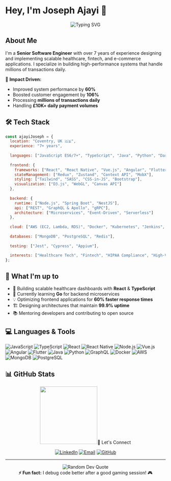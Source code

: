 # Hey, I'm Joseph Ajayi 👋

<div align="center">
  <img src="https://readme-typing-svg.herokuapp.com?font=Fira+Code&pause=1000&color=58A6FF&center=true&vCenter=true&width=435&lines=Senior+Software+Engineer;Full+Stack+Developer;Frontend+Engineer" alt="Typing SVG" />
</div>

## About Me

I'm a **Senior Software Engineer** with over 7 years of experience designing and implementing scalable healthcare, fintech, and e-commerce applications. I specialize in building high-performance systems that handle millions of transactions daily.

🚀 **Impact Driven:**
- Improved system performance by **60%**
- Boosted customer engagement by **106%**
- Processing **millions of transactions daily**
- Handling **£10K+ daily payment volumes**

## 🛠️ Tech Stack

```javascript
const ajayiJoseph = {
  location: "Coventry, UK 🇬🇧",
  experience: "7+ years",
  
  languages: ["JavaScript ES6/7+", "TypeScript", "Java", "Python", "Dart", "SQL", "Go (learning)"],
  
  frontend: {
    frameworks: ["React", "React Native", "Vue.js", "Angular", "Flutter", "Next.js"],
    stateManagement: ["Redux", "Zustand", "Context API", "MobX"],
    styling: ["Tailwind", "SASS", "CSS-in-JS", "Bootstrap"],
    visualization: ["D3.js", "WebGL", "Canvas API"]
  },
  
  backend: {
    runtime: ["Node.js", "Spring Boot", "NestJS"],
    api: ["REST", "GraphQL & Apollo", "gRPC"],
    architecture: ["Microservices", "Event-Driven", "Serverless"]
  },
  
  cloud: ["AWS (EC2, Lambda, RDS)", "Docker", "Kubernetes", "Jenkins", "Terraform"],
  
  databases: ["MongoDB", "PostgreSQL", "Redis"],
  
  testing: ["Jest", "Cypress", "Appium"],
  
  interests: ["Healthcare Tech", "Fintech", "HIPAA Compliance", "High-Volume Systems"]
};
```

## 🎯 What I'm up to

- 🔭 Building scalable healthcare dashboards with **React** & **TypeScript**
- 🌱 Currently learning **Go** for backend microservices
- 💡 Optimizing frontend applications for **60% faster response times**
- 🏗️ Designing architectures that maintain **99.9% uptime**
- 📚 Mentoring developers and contributing to open source

## 💻 Languages & Tools

![JavaScript](https://img.shields.io/badge/JavaScript-323330?style=for-the-badge&logo=javascript&logoColor=F7DF1E)
![TypeScript](https://img.shields.io/badge/TypeScript-007ACC?style=for-the-badge&logo=typescript&logoColor=white)
![React](https://img.shields.io/badge/React-20232A?style=for-the-badge&logo=react&logoColor=61DAFB)
![React Native](https://img.shields.io/badge/React_Native-20232A?style=for-the-badge&logo=react&logoColor=61DAFB)
![Node.js](https://img.shields.io/badge/Node.js-339933?style=for-the-badge&logo=nodedotjs&logoColor=white)
![Vue.js](https://img.shields.io/badge/Vue.js-35495E?style=for-the-badge&logo=vuedotjs&logoColor=4FC08D)
![Angular](https://img.shields.io/badge/Angular-DD0031?style=for-the-badge&logo=angular&logoColor=white)
![Flutter](https://img.shields.io/badge/Flutter-02569B?style=for-the-badge&logo=flutter&logoColor=white)
![Java](https://img.shields.io/badge/Java-ED8B00?style=for-the-badge&logo=openjdk&logoColor=white)
![Python](https://img.shields.io/badge/Python-3776AB?style=for-the-badge&logo=python&logoColor=white)
![GraphQL](https://img.shields.io/badge/GraphQL-E10098?style=for-the-badge&logo=graphql&logoColor=white)
![Docker](https://img.shields.io/badge/Docker-2CA5E0?style=for-the-badge&logo=docker&logoColor=white)
![AWS](https://img.shields.io/badge/AWS-FF9900?style=for-the-badge&logo=amazonaws&logoColor=white)
![MongoDB](https://img.shields.io/badge/MongoDB-4EA94B?style=for-the-badge&logo=mongodb&logoColor=white)
![PostgreSQL](https://img.shields.io/badge/PostgreSQL-316192?style=for-the-badge&logo=postgresql&logoColor=white)

## 📊 GitHub Stats

<div align="center">
  <img height="180em" src="https

## 🤝 Let's Connect

<div align="center">
  
[![LinkedIn](https://img.shields.io/badge/LinkedIn-0077B5?style=for-the-badge&logo=linkedin&logoColor=white)](https://www.linkedin.com/in/joseph-ajayi-65220560/)
[![Email](https://img.shields.io/badge/Email-D14836?style=for-the-badge&logo=gmail&logoColor=white)](mailto:adekoyeajayi@gmail.com)
[![GitHub](https://img.shields.io/badge/GitHub-100000?style=for-the-badge&logo=github&logoColor=white)](https://github.com/ajayi-joseph)

</div>

---

<div align="center">
  <img src="https://quotes-github-readme.vercel.app/api?type=horizontal&theme=github_dark" alt="Random Dev Quote" />
</div>

<div align="center">
  <b>⚡ Fun fact:</b> I debug code better after a good gaming session! 🎮
</div>
